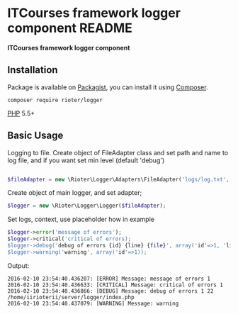 ITCourses framework logger component README
==

**ITCourses framework logger component**


## Installation

Package is available on [Packagist](http://packagist.org/packages/rioter/logger),
you can install it using [Composer](http://getcomposer.org).

```shell
composer require rioter/logger
```

[PHP](https://php.net) 5.5+ 


## Basic Usage


Logging to file.
Create object of FileAdapter class and set path and name to log file, and if you want set min level (default 'debug')

```php

$fileAdapter = new \Rioter\Logger\Adapters\FileAdapter('logs/log.txt', 'info');
```

Create object of main logger, and set adapter;
```php
$logger = new \Rioter\Logger\Logger($fileAdapter);
```

Set logs, context, use placeholder how in example
```php
$logger->error('message of errors');
$logger->critical('critical of errors);
$logger->debug('debug of errors {id} {line} {file}', array('id'=>1, 'line'=>__LINE__, 'file' => __FILE__));
$logger->warning('warning', array('id'=>1));

```

Output:
```no-highlight
2016-02-10 23:54:40.436207: [ERROR] Message: message of errors 1
2016-02-10 23:54:40.436633: [CRITICAL] Message: critical of errors 1
2016-02-10 23:54:40.436866: [DEBUG] Message: debug of errors 1 22 /home/iirioterii/server/logger/index.php
2016-02-10 23:54:40.437079: [WARNING] Message: warning
```
